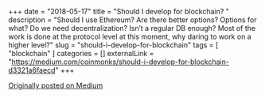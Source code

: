 +++
date = "2018-05-17"
title = "Should I develop for blockchain? "
description = "Should I use Ethereum? Are there better options? Options for what? Do we need decentralization? Isn’t a regular DB enough? Most of the work is done at the protocol level at this moment, why daring to work on a higher level?"
slug = "should-i-develop-for-blockchain"
tags = [
    "blockchain"
]
categories = []
externalLink = "https://medium.com/coinmonks/should-i-develop-for-blockchain-d3321a6faecd"
+++

[Originally posted on Medium](https://medium.com/coinmonks/should-i-develop-for-blockchain-d3321a6faecd)
